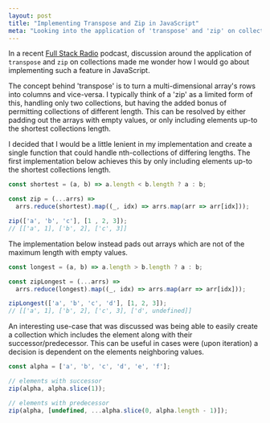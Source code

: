 ```yaml
---
layout: post
title: "Implementing Transpose and Zip in JavaScript"
meta: "Looking into the application of 'transpose' and 'zip' on collections in JavaScript"
---
```


In a recent [Full Stack Radio](http://www.fullstackradio.com/39) podcast, discussion around the application of `transpose` and `zip` on collections made me wonder how I would go about implementing such a feature in JavaScript.
<!--more-->
The concept behind 'transpose' is to turn a multi-dimensional array's rows into columns and vice-versa.
I typically think of a 'zip' as a limited form of this, handling only two collections, but having the added bonus of permitting collections of different length.
This can be resolved by either padding out the arrays with empty values, or only including elements up-to the shortest collections length.

I decided that I would be a little lenient in my implementation and create a single function that could handle nth-collections of differing lengths.
The first implementation below achieves this by only including elements up-to the shortest collections length.

```js
const shortest = (a, b) => a.length < b.length ? a : b;

const zip = (...arrs) =>
  arrs.reduce(shortest).map((_, idx) => arrs.map(arr => arr[idx]));

zip(['a', 'b', 'c'], [1 , 2, 3]);
// [['a', 1], ['b', 2], ['c', 3]]
```

The implementation below instead pads out arrays which are not of the maximum length with empty values.

```js
const longest = (a, b) => a.length > b.length ? a : b;

const zipLongest = (...arrs) =>
  arrs.reduce(longest).map((_, idx) => arrs.map(arr => arr[idx]));

zipLongest(['a', 'b', 'c', 'd'], [1, 2, 3]);
// [['a', 1], ['b', 2], ['c', 3], ['d', undefined]]
```

An interesting use-case that was discussed was being able to easily create a collection which includes the element along with their successor/predecessor.
This can be useful in cases were (upon iteration) a decision is dependent on the elements neighboring values.

```js
const alpha = ['a', 'b', 'c', 'd', 'e', 'f'];

// elements with successor
zip(alpha, alpha.slice(1));

// elements with predecessor
zip(alpha, [undefined, ...alpha.slice(0, alpha.length - 1)]);
```
